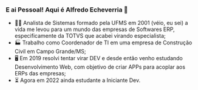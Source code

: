 ### E ai Pessoal! Aqui é Alfredo Echeverria 🐷

<!--
**alfredoej/alfredoej** is a ✨ _special_ ✨ repository because its `README.md` (this file) appears on your GitHub profile.

Here are some ideas to get you started:

- 🔭 I’m currently working on ...
- 🌱 I’m currently learning ...
- 👯 I’m looking to collaborate on ...
- 🤔 I’m looking for help with ...
- 💬 Ask me about ...
- 📫 How to reach me: ...
- 😄 Pronouns: ...
- ⚡ Fun fact: ...
-->
- 👨‍🎓 Analista de Sistemas formado pela UFMS em 2001 (véio, eu sei) a vida me levou para um mundo das empresas de Softwares ERP, especificamente da TOTVS que acabei virando especialista;
- 🏭 Trabalho como Coordenador de TI em uma empresa de Construção Civil em Campo Grande/MS;
- 🖥 Em 2019 resolvi tentar virar DEV e desde então venho estudando Desenvolvimento Web, com objetivo de criar APPs para acoplar aos ERPs das empresas;
- ⏳ Agora em 2022 ainda estudante a Iniciante Dev.
